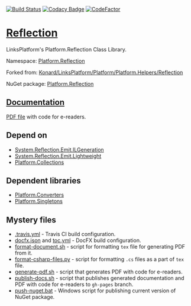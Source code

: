 [![Build Status](https://travis-ci.com/linksplatform/Reflection.svg?branch=master)](https://travis-ci.com/linksplatform/Reflection)
[![Codacy Badge](https://api.codacy.com/project/badge/Grade/af08bf638ea6420faccd181b331a5999)](https://app.codacy.com/app/drakonard/Reflection?utm_source=github.com&utm_medium=referral&utm_content=linksplatform/Reflection&utm_campaign=Badge_Grade_Dashboard)
[![CodeFactor](https://www.codefactor.io/repository/github/linksplatform/reflection/badge/master)](https://www.codefactor.io/repository/github/linksplatform/reflection/overview/master)

# [Reflection](https://github.com/linksplatform/Reflection)

LinksPlatform's Platform.Reflection Class Library.

Namespace: [Platform.Reflection](https://linksplatform.github.io/Reflection/api/Platform.Reflection.html)

Forked from: [Konard/LinksPlatform/Platform/Platform.Helpers/Reflection](https://github.com/Konard/LinksPlatform/tree/822c3c283cab152489d49e6a1727ca76f8595ce2/Platform/Platform.Helpers/Reflection)

NuGet package: [Platform.Reflection](https://www.nuget.org/packages/Platform.Reflection)

## [Documentation](https://linksplatform.github.io/Reflection)
[PDF file](https://linksplatform.github.io/Reflection/Platform.Reflection.pdf) with code for e-readers.

## Depend on
*   [System.Reflection.Emit.ILGeneration](https://www.nuget.org/packages/System.Reflection.Emit.ILGeneration)
*   [System.Reflection.Emit.Lightweight](https://www.nuget.org/packages/System.Reflection.Emit.Lightweight)
*   [Platform.Collections](https://github.com/linksplatform/Collections)

## Dependent libraries
*   [Platform.Converters](https://github.com/linksplatform/Converters)
*   [Platform.Singletons](https://github.com/linksplatform/Singletons)

## Mystery files
*   [.travis.yml](https://github.com/linksplatform/Reflection/blob/master/.travis.yml) - Travis CI build configuration.
*   [docfx.json](https://github.com/linksplatform/Reflection/blob/master/docfx.json) and [toc.yml](https://github.com/linksplatform/Reflection/blob/master/toc.yml) - DocFX build configuration.
*   [format-document.sh](https://github.com/linksplatform/Reflection/blob/master/format-document.sh) - script for formatting `tex` file for generating PDF from it.
*   [format-csharp-files.py](https://github.com/linksplatform/Reflection/blob/master/format-csharp-files.py) - script for formatting `.cs` files as a part of `tex` file.
*   [generate-pdf.sh](https://github.com/linksplatform/Reflection/blob/master/generate-pdf.sh) - script that generates PDF with code for e-readers.
*   [publish-docs.sh](https://github.com/linksplatform/Reflection/blob/master/publish-docs.sh) - script that publishes generated documentation and PDF with code for e-readers to `gh-pages` branch.
*   [push-nuget.bat](https://github.com/linksplatform/Reflection/blob/master/push-nuget.bat) - Windows script for publishing current version of NuGet package.
